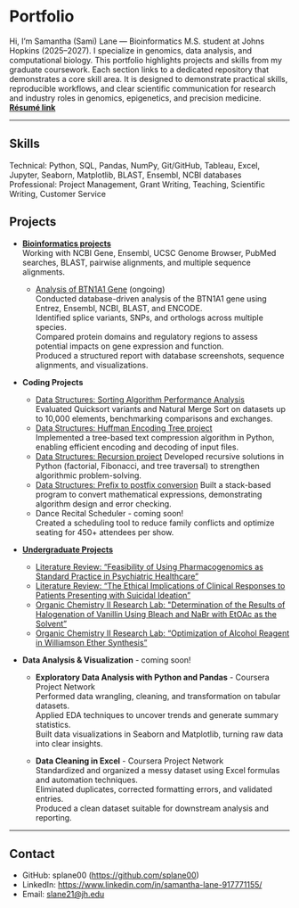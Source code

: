 # Portfolio
Hi, I’m Samantha (Sami) Lane — Bioinformatics M.S. student at Johns Hopkins (2025–2027). I specialize in genomics, data analysis, and computational biology.
This portfolio highlights projects and skills from my graduate coursework. Each section links to a dedicated repository that demonstrates a core skill area. It is designed to demonstrate practical skills, reproducible workflows, and clear scientific communication for research and industry roles in genomics, epigenetics, and precision medicine.  
[**Résumé link**](https://docs.google.com/document/d/e/2PACX-1vQGCmVg5akJyW-4Djhk3-9Xd_o81cjNixMAKTg-GT60d-JEO9FAFVgz6RDwqeArAixpKXsiXn1krvJ2/pub)

---
## Skills
Technical: Python, SQL, Pandas, NumPy, Git/GitHub, Tableau, Excel, Jupyter, Seaborn, Matplotlib, BLAST, Ensembl, NCBI databases  
Professional: Project Management, Grant Writing, Teaching, Scientific Writing, Customer Service

## Projects

- [**Bioinformatics projects**](https://github.com/splane00/bioinfo_projects)  
  Working with NCBI Gene, Ensembl, UCSC Genome Browser, PubMed searches, BLAST, pairwise alignments, and multiple sequence alignments.

  - [Analysis of BTN1A1 Gene](https://github.com/splane00/bioinfo_projects/blob/main/BTN1A1-analysis.md) (ongoing)  
    Conducted database-driven analysis of the BTN1A1 gene using Entrez, Ensembl, NCBI, BLAST, and ENCODE.  
    Identified splice variants, SNPs, and orthologs across multiple species.  
    Compared protein domains and regulatory regions to assess potential impacts on gene expression and function.  
    Produced a structured report with database screenshots, sequence alignments, and visualizations.

- **Coding Projects**
  - [Data Structures: Sorting Algorithm Performance Analysis](https://github.com/splane00/data-struc-4)  
    Evaluated Quicksort variants and Natural Merge Sort on datasets up to 10,000 elements, benchmarking comparisons and exchanges.
  - [Data Structures: Huffman Encoding Tree project](https://github.com/splane00/data-struc-3)  
    Implemented a tree-based text compression algorithm in Python, enabling efficient encoding and decoding of input files.
  - [Data Structures: Recursion project](https://github.com/splane00/data-struc-1)
    Developed recursive solutions in Python (factorial, Fibonacci, and tree traversal) to strengthen algorithmic problem-solving.
  - [Data Structures: Prefix to postfix conversion](https://github.com/splane00/data-struc-2)
    Built a stack-based program to convert mathematical expressions, demonstrating algorithm design and error checking.
  - Dance Recital Scheduler - coming soon!  
    Created a scheduling tool to reduce family conflicts and optimize seating for 450+ attendees per show.

    
- [**Undergraduate Projects**](https://github.com/splane00/undergrad)  
  - [Literature Review: “Feasibility of Using Pharmacogenomics as Standard Practice in Psychiatric Healthcare”](https://github.com/splane00/undergrad/blob/main/Pharmacogenomics%20final%20draft.pdf)  
  - [Literature Review: “The Ethical Implications of Clinical Responses to Patients Presenting with Suicidal Ideation”](https://github.com/splane00/undergrad/blob/main/BHUM%20Lit%20Review.pdf)  
  - [Organic Chemistry II Research Lab: "Determination of the Results of Halogenation of Vanillin Using Bleach and NaBr with EtOAc as the Solvent”](https://github.com/splane00/undergrad/blob/main/Optimization%20of%20Alkylation%20OCII.pdf)  
  - [Organic Chemistry II Research Lab: “Optimization of Alcohol Reagent in Williamson Ether Synthesis”](https://github.com/splane00/undergrad/blob/main/Williamson%20Ether%20Synthesis%20OCII.pdf)  

- **Data Analysis & Visualization** - coming soon!
  - **Exploratory Data Analysis with Python and Pandas** - Coursera Project Network  
    Performed data wrangling, cleaning, and transformation on tabular datasets.  
    Applied EDA techniques to uncover trends and generate summary statistics.  
    Built data visualizations in Seaborn and Matplotlib, turning raw data into clear insights.  

  - **Data Cleaning in Excel** - Coursera Project Network  
    Standardized and organized a messy dataset using Excel formulas and automation techniques.  
    Eliminated duplicates, corrected formatting errors, and validated entries.  
    Produced a clean dataset suitable for downstream analysis and reporting.

---

## Contact
- GitHub: splane00 (https://github.com/splane00)  
- LinkedIn: https://www.linkedin.com/in/samantha-lane-917771155/
- Email: slane21@jh.edu
